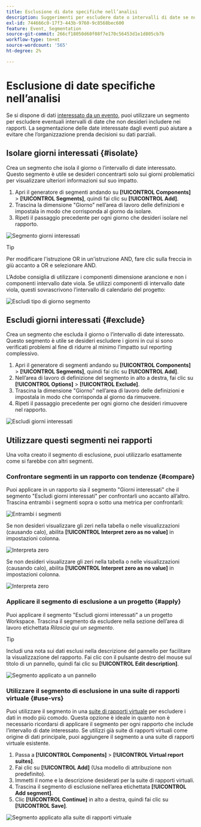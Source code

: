```yaml
---
title: Esclusione di date specifiche nell’analisi
description: Suggerimenti per escludere date o intervalli di date se non si desidera includerli nei rapporti.
exl-id: 744666c0-17f3-443b-9760-9c8568bec600
feature: Event, Segmentation
source-git-commit: 266cf18050d60f08f7e170c56453d1e1d805cb7b
workflow-type: tm+mt
source-wordcount: '565'
ht-degree: 2%

---
```


# Esclusione di date specifiche nell’analisi

Se si dispone di dati [interessato da un evento](overview.md), puoi utilizzare un segmento per escludere eventuali intervalli di date che non desideri includere nei rapporti. La segmentazione delle date interessate dagli eventi può aiutare a evitare che l’organizzazione prenda decisioni su dati parziali.

## Isolare giorni interessati {#isolate}

Crea un segmento che isola il giorno o l’intervallo di date interessato. Questo segmento è utile se desideri concentrarti solo sui giorni problematici per visualizzare ulteriori informazioni sul suo impatto.

1. Apri il generatore di segmenti andando su **[!UICONTROL Components]** > **[!UICONTROL Segments]**, quindi fai clic su **[!UICONTROL Add]**.
2. Trascina la dimensione &quot;Giorno&quot; nell’area di lavoro delle definizioni e impostala in modo che corrisponda al giorno da isolare.
3. Ripeti il passaggio precedente per ogni giorno che desideri isolare nel rapporto.

![Segmento giorni interessati](assets/affected_days.jpg)

>[!TIP]
>
>Per modificare l&#39;istruzione OR in un&#39;istruzione AND, fare clic sulla freccia in giù accanto a OR e selezionare AND.

L’Adobe consiglia di utilizzare i componenti dimensione arancione e non i componenti intervallo date viola. Se utilizzi componenti di intervallo date viola, questi sovrascrivono l’intervallo di calendario del progetto:

![Escludi tipo di giorno segmento](assets/exclude_segment_day_type.jpg)

## Escludi giorni interessati {#exclude}

Crea un segmento che escluda il giorno o l’intervallo di date interessato. Questo segmento è utile se desideri escludere i giorni in cui si sono verificati problemi al fine di ridurre al minimo l’impatto sul reporting complessivo.

1. Apri il generatore di segmenti andando su **[!UICONTROL Components]** > **[!UICONTROL Segments]**, quindi fai clic su **[!UICONTROL Add]**.
2. Nell’area di lavoro di definizione del segmento in alto a destra, fai clic su **[!UICONTROL Options]** > **[!UICONTROL Exclude]**.
3. Trascina la dimensione &quot;Giorno&quot; nell’area di lavoro delle definizioni e impostala in modo che corrisponda al giorno da rimuovere.
4. Ripeti il passaggio precedente per ogni giorno che desideri rimuovere nel rapporto.

![Escludi giorni interessati](assets/exclude_affected_days.jpg)

## Utilizzare questi segmenti nei rapporti

Una volta creato il segmento di esclusione, puoi utilizzarlo esattamente come si farebbe con altri segmenti.

### Confrontare segmenti in un rapporto con tendenze {#compare}

Puoi applicare in un rapporto sia il segmento &quot;Giorni interessati&quot; che il segmento &quot;Escludi giorni interessati&quot; per confrontarli uno accanto all’altro. Trascina entrambi i segmenti sopra o sotto una metrica per confrontarli:

![Entrambi i segmenti](assets/affected_and_exclude.png)

Se non desideri visualizzare gli zeri nella tabella o nelle visualizzazioni (causando calo), abilita **[!UICONTROL Interpret zero as no value]** in impostazioni colonna.

![Interpreta zero](assets/interpret_zero.png)

Se non desideri visualizzare gli zeri nella tabella o nelle visualizzazioni (causando calo), abilita **[!UICONTROL Interpret zero as no value]** in impostazioni colonna.

![Interpreta zero](assets/interpret_zero.png)

### Applicare il segmento di esclusione a un progetto {#apply}

Puoi applicare il segmento &quot;Escludi giorni interessati&quot; a un progetto Workspace. Trascina il segmento da escludere nella sezione dell’area di lavoro etichettata *Rilascia qui un segmento*.

>[!TIP]
>
>Includi una nota sui dati esclusi nella descrizione del pannello per facilitare la visualizzazione del rapporto. Fai clic con il pulsante destro del mouse sul titolo di un pannello, quindi fai clic su **[!UICONTROL Edit description]**.

![Segmento applicato a un pannello](assets/exclude_segment_panel.jpg)

### Utilizzare il segmento di esclusione in una suite di rapporti virtuale {#use-vrs}

Puoi utilizzare il segmento in una [suite di rapporti virtuale](/help/components/vrs/vrs-about.md) per escludere i dati in modo più comodo. Questa opzione è ideale in quanto non è necessario ricordarsi di applicare il segmento per ogni rapporto che include l’intervallo di date interessato. Se utilizzi già suite di rapporti virtuali come origine di dati principale, puoi aggiungere il segmento a una suite di rapporti virtuale esistente.

1. Passa a **[!UICONTROL Components]** > **[!UICONTROL Virtual report suites]**.
2. Fai clic su **[!UICONTROL Add]** (Usa modello di attribuzione non predefinito).
3. Immetti il nome e la descrizione desiderati per la suite di rapporti virtuali.
4. Trascina il segmento di esclusione nell’area etichettata **[!UICONTROL Add segment]**.
5. Clic **[!UICONTROL Continue]** in alto a destra, quindi fai clic su **[!UICONTROL Save]**.

![Segmento applicato alla suite di rapporti virtuale](assets/exclude_segment_vrs.png)
